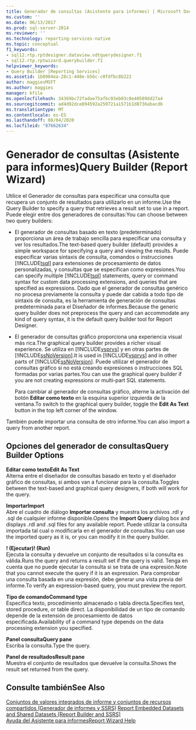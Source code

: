 ```yaml
---
title: Generador de consultas (Asistente para informes) | Microsoft Docs
ms.custom: ''
ms.date: 06/13/2017
ms.prod: sql-server-2014
ms.reviewer: ''
ms.technology: reporting-services-native
ms.topic: conceptual
f1_keywords:
- sql12.rtp.rptdesigner.dataview.vdtquerydesigner.f1
- sql12.rtp.rptwizard.querybuilder.f1
helpviewer_keywords:
- Query Builder [Reporting Services]
ms.assetid: 1b0904ea-28c1-448e-b56c-c0fdfbc8b222
author: maggiesMSFT
ms.author: maggies
manager: kfile
ms.openlocfilehash: 34369bc72fadae75afbc93eb03c0e40509dd27a4
ms.sourcegitcommit: ad4d92dce894592a259721a1571b1d8736abacdb
ms.translationtype: MT
ms.contentlocale: es-ES
ms.lasthandoff: 08/04/2020
ms.locfileid: "87662634"
---
```

# <a name="query-builder-report-wizard"></a><span data-ttu-id="6ecbc-102">Generador de consultas (Asistente para informes)</span><span class="sxs-lookup"><span data-stu-id="6ecbc-102">Query Builder (Report Wizard)</span></span>
  <span data-ttu-id="6ecbc-103">Utilice el Generador de consultas para especificar una consulta que recupera un conjunto de resultados para utilizarlo en un informe.</span><span class="sxs-lookup"><span data-stu-id="6ecbc-103">Use the Query Builder to specify a query that retrieves a result set to use in a report.</span></span> <span data-ttu-id="6ecbc-104">Puede elegir entre dos generadores de consultas:</span><span class="sxs-lookup"><span data-stu-id="6ecbc-104">You can choose between two query builders:</span></span>  
  
-   <span data-ttu-id="6ecbc-105">El generador de consultas basado en texto (predeterminado) proporciona un área de trabajo sencilla para especificar una consulta y ver los resultados.</span><span class="sxs-lookup"><span data-stu-id="6ecbc-105">The text-based query builder (default) provides a simple workspace for specifying a query and viewing the results.</span></span> <span data-ttu-id="6ecbc-106">Puede especificar varias sintaxis de consulta, comandos o instrucciones [!INCLUDE[tsql](../includes/tsql-md.md)] para extensiones de procesamiento de datos personalizadas, y consultas que se especifican como expresiones.</span><span class="sxs-lookup"><span data-stu-id="6ecbc-106">You can specify multiple [!INCLUDE[tsql](../includes/tsql-md.md)] statements, query or command syntax for custom data processing extensions, and queries that are specified as expressions.</span></span> <span data-ttu-id="6ecbc-107">Dado que el generador de consultas genérico no procesa previamente la consulta y puede dar cabida a todo tipo de sintaxis de consulta, es la herramienta de generación de consultas predeterminada para el Diseñador de informes.</span><span class="sxs-lookup"><span data-stu-id="6ecbc-107">Because the generic query builder does not preprocess the query and can accommodate any kind of query syntax, it is the default query builder tool for Report Designer.</span></span>  
  
-   <span data-ttu-id="6ecbc-108">El generador de consultas gráfico proporciona una experiencia visual más rica.</span><span class="sxs-lookup"><span data-stu-id="6ecbc-108">The graphical query builder provides a richer visual experience.</span></span> <span data-ttu-id="6ecbc-109">Se utiliza en [!INCLUDE[vsprvs](../includes/vsprvs-md.md)] y en otras partes de [!INCLUDE[ssNoVersion](../includes/ssnoversion-md.md)].</span><span class="sxs-lookup"><span data-stu-id="6ecbc-109">It is used in [!INCLUDE[vsprvs](../includes/vsprvs-md.md)] and in other parts of [!INCLUDE[ssNoVersion](../includes/ssnoversion-md.md)].</span></span> <span data-ttu-id="6ecbc-110">Puede utilizar el generador de consultas gráfico si no está creando expresiones o instrucciones SQL formadas por varias partes.</span><span class="sxs-lookup"><span data-stu-id="6ecbc-110">You can use the graphical query builder if you are not creating expressions or multi-part SQL statements.</span></span>  
  
     <span data-ttu-id="6ecbc-111">Para cambiar al generador de consultas gráfico, alterne la activación del botón **Editar como texto** en la esquina superior izquierda de la ventana.</span><span class="sxs-lookup"><span data-stu-id="6ecbc-111">To switch to the graphical query builder, toggle the **Edit As Text** button in the top left corner of the window.</span></span>  
  
 <span data-ttu-id="6ecbc-112">También puede importar una consulta de otro informe.</span><span class="sxs-lookup"><span data-stu-id="6ecbc-112">You can also import a query from another report.</span></span>  
  
## <a name="query-builder-options"></a><span data-ttu-id="6ecbc-113">Opciones del generador de consultas</span><span class="sxs-lookup"><span data-stu-id="6ecbc-113">Query Builder Options</span></span>  
 <span data-ttu-id="6ecbc-114">**Editar como texto**</span><span class="sxs-lookup"><span data-stu-id="6ecbc-114">**Edit As Text**</span></span>  
 <span data-ttu-id="6ecbc-115">Alterna entre el diseñador de consultas basado en texto y el diseñador gráfico de consultas, si ambos van a funcionar para la consulta.</span><span class="sxs-lookup"><span data-stu-id="6ecbc-115">Toggles between the text-based and graphical query designers, if both will work for the query.</span></span>  
  
 <span data-ttu-id="6ecbc-116">**Importar**</span><span class="sxs-lookup"><span data-stu-id="6ecbc-116">**Import**</span></span>  
 <span data-ttu-id="6ecbc-117">Abre el cuadro de diálogo **Importar consulta** y muestra los archivos .rdl y .sql de cualquier informe disponible.</span><span class="sxs-lookup"><span data-stu-id="6ecbc-117">Opens the **Import Query** dialog box and displays .rdl and .sql files for any available report.</span></span> <span data-ttu-id="6ecbc-118">Puede utilizar la consulta importada tal cual o modificarla en el generador de consultas.</span><span class="sxs-lookup"><span data-stu-id="6ecbc-118">You can use the imported query as it is, or you can modify it in the query builder.</span></span>  
  
 <span data-ttu-id="6ecbc-119">**! (Ejecutar)**</span><span class="sxs-lookup"><span data-stu-id="6ecbc-119">**! (Run)**</span></span>  
 <span data-ttu-id="6ecbc-120">Ejecuta la consulta y devuelve un conjunto de resultados si la consulta es válida.</span><span class="sxs-lookup"><span data-stu-id="6ecbc-120">Runs the query and returns a result set if the query is valid.</span></span> <span data-ttu-id="6ecbc-121">Tenga en cuenta que no puede ejecutar la consulta si se trata de una expresión.</span><span class="sxs-lookup"><span data-stu-id="6ecbc-121">Note that you cannot execute the query if it is an expression.</span></span> <span data-ttu-id="6ecbc-122">Para comprobar una consulta basada en una expresión, debe generar una vista previa del informe.</span><span class="sxs-lookup"><span data-stu-id="6ecbc-122">To verify an expression-based query, you must preview the report.</span></span>  
  
 <span data-ttu-id="6ecbc-123">**Tipo de comando**</span><span class="sxs-lookup"><span data-stu-id="6ecbc-123">**Command type**</span></span>  
 <span data-ttu-id="6ecbc-124">Especifica texto, procedimiento almacenado o tabla directa.</span><span class="sxs-lookup"><span data-stu-id="6ecbc-124">Specifies text, stored procedure, or table direct.</span></span> <span data-ttu-id="6ecbc-125">La disponibilidad de un tipo de comando depende de la extensión de procesamiento de datos especificada.</span><span class="sxs-lookup"><span data-stu-id="6ecbc-125">Availability of a command type depends on the data processing extension you specified.</span></span>  
  
 <span data-ttu-id="6ecbc-126">**Panel consulta**</span><span class="sxs-lookup"><span data-stu-id="6ecbc-126">**Query pane**</span></span>  
 <span data-ttu-id="6ecbc-127">Escriba la consulta.</span><span class="sxs-lookup"><span data-stu-id="6ecbc-127">Type the query.</span></span>  
  
 <span data-ttu-id="6ecbc-128">**Panel de resultados**</span><span class="sxs-lookup"><span data-stu-id="6ecbc-128">**Result pane**</span></span>  
 <span data-ttu-id="6ecbc-129">Muestra el conjunto de resultados que devuelve la consulta.</span><span class="sxs-lookup"><span data-stu-id="6ecbc-129">Shows the result set returned from the query.</span></span>  
  
## <a name="see-also"></a><span data-ttu-id="6ecbc-130">Consulte también</span><span class="sxs-lookup"><span data-stu-id="6ecbc-130">See Also</span></span>  
 <span data-ttu-id="6ecbc-131">[Conjuntos de valores integrados de informe y conjuntos de recursos compartidos &#40;Generador de informes y SSRS&#41;](report-data/report-embedded-datasets-and-shared-datasets-report-builder-and-ssrs.md) </span><span class="sxs-lookup"><span data-stu-id="6ecbc-131">[Report Embedded Datasets and Shared Datasets &#40;Report Builder and SSRS&#41;](report-data/report-embedded-datasets-and-shared-datasets-report-builder-and-ssrs.md) </span></span>  
 [<span data-ttu-id="6ecbc-132">Ayuda del Asistente para informes</span><span class="sxs-lookup"><span data-stu-id="6ecbc-132">Report Wizard Help</span></span>](../../2014/reporting-services/report-wizard-help.md)  
  
  
